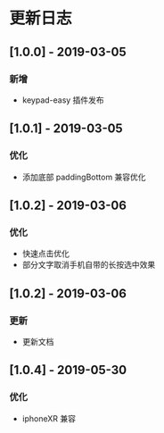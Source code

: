 # 更新日志

## [1.0.0] - 2019-03-05
### 新增
* keypad-easy 插件发布

## [1.0.1] - 2019-03-05
### 优化
* 添加底部 paddingBottom 兼容优化

## [1.0.2] - 2019-03-06
### 优化
* 快速点击优化
* 部分文字取消手机自带的长按选中效果

## [1.0.2] - 2019-03-06
### 更新
* 更新文档

## [1.0.4] - 2019-05-30
### 优化
* iphoneXR 兼容

